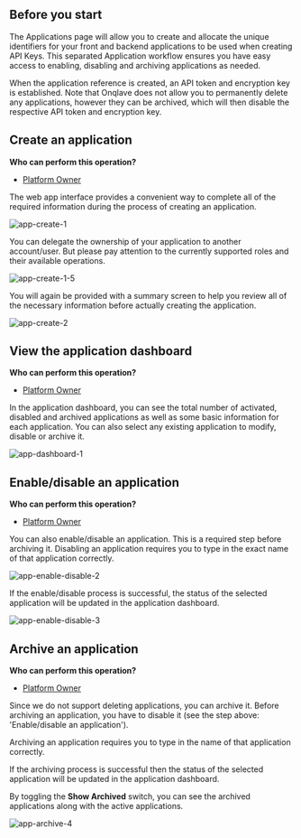 
## **Before you start**

The Applications page will allow you to create and allocate the unique identifiers for your front and backend applications to be used when creating API Keys. This separated Application workflow ensures you have easy access to enabling, disabling and archiving applications as needed.


When the application reference is created, an API token and encryption key is established. Note that Onqlave does not allow you to permanently delete any applications, however they can be archived, which will then disable the respective API token and encryption key.

## **Create an application**

**Who can perform this operation?**

- [Platform Owner](http://localhost:8000/guides/web-app-guide/platform/access/#1-platform-owner)

The web app interface provides a convenient way to complete all of the required information during the process of creating an application.

![app-create-1](https://t36712295.p.clickup-attachments.com/t36712295/ece9e8ba-6c1c-4920-ac14-0cfcf801984e/application-2.png)

You can delegate the ownership of your application to another account/user. But please pay attention to the currently supported roles and their available operations.

![app-create-1-5](https://t36712295.p.clickup-attachments.com/t36712295/60229ba4-e3fb-489d-8e75-6ef41e82e976/application-2%20(1).png)

<!-- Confusing to link through to the Arx documentation, as the summary screen includes different information -->
You will again be provided with a summary screen to help you review all of the necessary information before actually creating the application.

![app-create-2](https://t36712295.p.clickup-attachments.com/t36712295/dda86ea2-89b8-4b19-8f2f-d65e2c4e6be3/application-2%20(2).png)


## **View the application dashboard**

**Who can perform this operation?**

- [Platform Owner](http://localhost:8000/guides/web-app-guide/platform/access/#1-platform-owner)

In the application dashboard, you can see the total number of activated, disabled and archived applications as well as some basic information for each application. You can also select any existing application to modify, disable or archive it.

![app-dashboard-1](https://t36712295.p.clickup-attachments.com/t36712295/d07ad9a5-5e39-45ce-96f6-9cc07f00ab9d/application-2%20(3).png)

## **Enable/disable an application**

**Who can perform this operation?**

- [Platform Owner](http://localhost:8000/guides/web-app-guide/platform/access/#1-platform-owner)

You can also enable/disable an application. This is a required step before archiving it. Disabling an application requires you to type in the exact name of that application correctly.

![app-enable-disable-2](https://t36712295.p.clickup-attachments.com/t36712295/31e5276a-4644-4437-96df-35966d030f79/application-2-9.png)

If the enable/disable process is successful, the status of the selected application will be updated in the application dashboard.

![app-enable-disable-3](https://t36712295.p.clickup-attachments.com/t36712295/2cb1d9cb-8645-4b28-92f6-912037caed48/application-2%20(4).png)


## **Archive an application**

**Who can perform this operation?**

- [Platform Owner](http://localhost:8000/guides/web-app-guide/platform/access/#1-platform-owner)

Since we do not support deleting applications, you can archive it. Before archiving an application, you have to disable it (see the step above: 'Enable/disable an application').

Archiving an application requires you to type in the name of that application correctly.

If the archiving process is successful then the status of the selected application will be updated in the application dashboard.

By toggling the **Show Archived** switch, you can see the archived applications along with the active applications.


![app-archive-4](https://t36712295.p.clickup-attachments.com/t36712295/4354808e-5235-4112-b1b1-6c4279f367b7/application-2-8.png)
